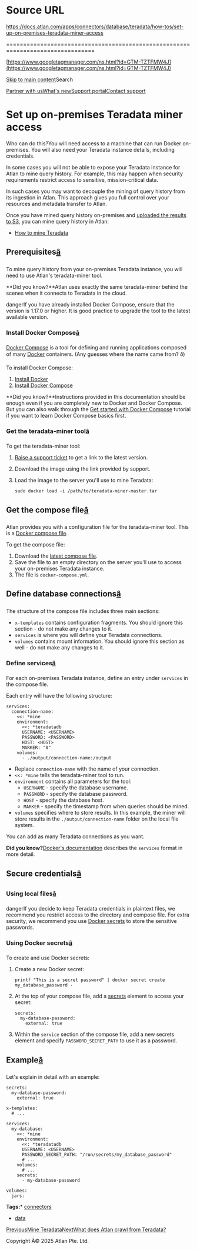 # Source URL
https://docs.atlan.com/apps/connectors/database/teradata/how-tos/set-up-on-premises-teradata-miner-access

================================================================================

<!--
canonical: https://docs.atlan.com/apps/connectors/database/teradata/how-tos/set-up-on-premises-teradata-miner-access
link-alternate: https://docs.atlan.com/apps/connectors/database/teradata/how-tos/set-up-on-premises-teradata-miner-access
meta-description: In some cases you will not be able to expose your Teradata instance for Atlan to mine query history. For example, this may happen when security requirements restrict access to sensitive, mission-critical data.
meta-docsearch:docusaurus_tag: docs-default-current
meta-docsearch:language: en
meta-docsearch:version: current
meta-docusaurus_locale: en
meta-docusaurus_tag: docs-default-current
meta-docusaurus_version: current
meta-generator: Docusaurus v3.8.1
meta-og-description: In some cases you will not be able to expose your Teradata instance for Atlan to mine query history. For example, this may happen when security requirements restrict access to sensitive, mission-critical data.
meta-og-locale: en
meta-og-title: Set up on-premises Teradata miner access | Atlan Documentation
meta-og-url: https://docs.atlan.com/apps/connectors/database/teradata/how-tos/set-up-on-premises-teradata-miner-access
meta-twitter:card: summary_large_image
meta-viewport: width=device-width,initial-scale=1
title: Set up on-premises Teradata miner access | Atlan Documentation
-->

[https://www.googletagmanager.com/ns.html?id=GTM-TZTFMW4J](https://www.googletagmanager.com/ns.html?id=GTM-TZTFMW4J)

[Skip to main content](#__docusaurus_skipToContent_fallback)Search

[Partner with us](https://docs.google.com/forms/d/e/1FAIpQLScuAIhCm2GS7YFstrOjawbP8J7PUmOynQo7wI2yGCcCyEcVSw/viewform)[What's new](https://shipped.atlan.com/)[Support portal](https://atlan.zendesk.com/auth/v2/login/signin?return_to=https%3A%2F%2Fatlan.zendesk.com%2Fhc%2Fen-us&theme=hc&locale=en-us&brand_id=1900000425113&auth_origin=1900000425113%2Cfalse%2Ctrue)[Contact support](/support/submit-request)

Set up on\-premises Teradata miner access
=========================================

Who can do this?You will need access to a machine that can run Docker on\-premises. You will also need your Teradata instance details, including credentials.

In some cases you will not be able to expose your Teradata instance for Atlan to mine query history. For example, this may happen when security requirements restrict access to sensitive, mission\-critical data.

In such cases you may want to decouple the mining of query history from its ingestion in Atlan. This approach gives you full control over your resources and metadata transfer to Atlan.

Once you have mined query history on\-premises and [uploaded the results to S3](/product/connections/how-tos/mine-queries-through-s3), you can mine query history in Atlan:

* [How to mine Teradata](/apps/connectors/database/teradata/how-tos/mine-teradata)

Prerequisites[â](#prerequisites "Direct link to Prerequisites")
-----------------------------------------------------------------

To mine query history from your on\-premises Teradata instance, you will need to use Atlan's teradata\-miner tool.

**Did you know?**Atlan uses exactly the same teradata\-miner behind the scenes when it connects to Teradata in the cloud.

dangerIf you have already installed Docker Compose, ensure that the version is 1\.17\.0 or higher. It is good practice to upgrade the tool to the latest available version.

### Install Docker Compose[â](#install-docker-compose "Direct link to Install Docker Compose")

[Docker Compose](https://docs.docker.com/compose/) is a tool for defining and running applications composed of many [Docker](https://docs.docker.com/get-started/overview/) containers. (Any guesses where the name came from? ð)

To install Docker Compose:

1. [Install Docker](https://docs.docker.com/get-docker/)
2. [Install Docker Compose](https://docs.docker.com/compose/install/)

**Did you know?**Instructions provided in this documentation should be enough even if you are completely new to Docker and Docker Compose. But you can also walk through the [Get started with Docker Compose](https://docs.docker.com/compose/gettingstarted/) tutorial if you want to learn Docker Compose basics first.

### Get the teradata\-miner tool[â](#get-the-teradata-miner-tool "Direct link to Get the teradata-miner tool")

To get the teradata\-miner tool:

1. [Raise a support ticket](/support/submit-request) to get a link to the latest version.
2. Download the image using the link provided by support.
3. Load the image to the server you'll use to mine Teradata:

    ```
    sudo docker load -i /path/to/teradata-miner-master.tar

    ```

Get the compose file[â](#get-the-compose-file "Direct link to Get the compose file")
--------------------------------------------------------------------------------------

Atlan provides you with a configuration file for the teradata\-miner tool. This is a [Docker compose file](https://docs.docker.com/compose/compose-file/).

To get the compose file:

1. Download the [latest compose file](https://atlan-public.s3.eu-west-1.amazonaws.com/atlan/jdbc-metadata-extractor-master/docker-compose.yml).
2. Save the file to an empty directory on the server you'll use to access your on\-premises Teradata instance.
3. The file is `docker-compose.yml`.

Define database connections[â](#define-database-connections "Direct link to Define database connections")
-----------------------------------------------------------------------------------------------------------

The structure of the compose file includes three main sections:

* `x-templates` contains configuration fragments. You should ignore this section \- do not make any changes to it.
* `services` is where you will define your Teradata connections.
* `volumes` contains mount information. You should ignore this section as well \- do not make any changes to it.

### Define services[â](#define-services "Direct link to Define services")

For each on\-premises Teradata instance, define an entry under `services` in the compose file.

Each entry will have the following structure:

```
services:  
  connection-name:  
    <<: *mine  
    environment:  
      <<: *teradatadb  
      USERNAME: <USERNAME>  
      PASSWORD: <PASSWORD>  
      HOST: <HOST>  
      MARKER: "0"  
    volumes:  
      - ./output/connection-name:/output  

```
* Replace `connection-name` with the name of your connection.
* `<<: *mine` tells the teradata\-miner tool to run.
* `environment` contains all parameters for the tool:
    + `USERNAME` \- specify the database username.
    + `PASSWORD` \- specify the database password.
    + `HOST` \- specify the database host.
    + `MARKER` \- specify the timestamp from when queries should be mined.
* `volumes` specifies where to store results. In this example, the miner will store results in the `./output/connection-name` folder on the local file system.

You can add as many Teradata connections as you want.

**Did you know?**[Docker's documentation](https://docs.docker.com/compose/compose-file/#services-top-level-element) describes the `services` format in more detail.

Secure credentials[â](#secure-credentials "Direct link to Secure credentials")
--------------------------------------------------------------------------------

### Using local files[â](#using-local-files "Direct link to Using local files")

dangerIf you decide to keep Teradata credentials in plaintext files, we recommend you restrict access to the directory and compose file. For extra security, we recommend you use [Docker secrets](https://docs.docker.com/engine/swarm/secrets/) to store the sensitive passwords.

### Using Docker secrets[â](#using-docker-secrets "Direct link to Using Docker secrets")

To create and use Docker secrets:

1. Create a new Docker secret:

    ```
    printf "This is a secret password" | docker secret create my_database_password -

    ```
2. At the top of your compose file, add a [secrets](https://docs.docker.com/compose/compose-file/compose-file-v3/#secrets-configuration-reference) element to access your secret:

    ```
    secrets:  
      my-database-password:  
        external: true

    ```
3. Within the `service` section of the compose file, add a new secrets element and specify `PASSWORD_SECRET_PATH` to use it as a password.

Example[â](#example "Direct link to Example")
-----------------------------------------------

Let's explain in detail with an example:

```
secrets:  
  my-database-password:  
    external: true  
  
x-templates:  
  # ...  
  
services:  
  my-database:  
    <<: *mine  
    environment:  
      <<: *teradatadb  
      USERNAME: <USERNAME>  
      PASSWORD_SECRET_PATH: "/run/secrets/my_database_password"  
      # ...  
    volumes:  
      # ...  
    secrets:  
      - my-database-password  
  
volumes:  
  jars:  

```
**Tags:*** [connectors](/tags/connectors)
* [data](/tags/data)

[PreviousMine Teradata](/apps/connectors/database/teradata/how-tos/mine-teradata)[NextWhat does Atlan crawl from Teradata?](/apps/connectors/database/teradata/references/what-does-atlan-crawl-from-teradata)

Copyright Â© 2025 Atlan Pte. Ltd.

